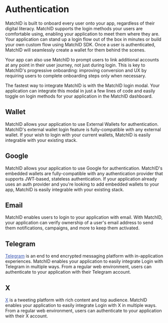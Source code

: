 # Authentication

MatchID is built to onboard every user onto your app, regardless of their digital literacy. MatchID supports the login methods your users are comfortable using, enabling your application to meet them where they are. Your application can stand up a login flow out of the box in minutes or build your own custom flow using MatchID SDK. Once a user is authenticated, MatchID will seamlessly create a wallet for them behind the scenes.

Your app can also use MatchID to prompt users to link additional accounts at any point in their user journey, not just during login. This is key to MatchID's progressive onboarding: improving conversion and UX by requiring users to complete onboarding steps only when necessary.

The fastest way to integrate MatchID is with the MatchID login modal. Your application can integrate this modal in just a few lines of code and easily toggle on login methods for your application in the MatchID dashboard.

## Wallet

MatchID allows your application to use External Wallets for authentication. MatchID's external wallet login feature is fully-compatible with any external wallet. If your wish to login with your current wallets, MatchID is easily integrable with your existing stack.

## Google

MatchID allows your application to use Google for authentication. MatchID's embedded wallets are fully-compatible with any authentication provider that supports JWT-based, stateless authentication. If your application already uses an auth provider and you're looking to add embedded wallets to your app, MatchID is easily integrable with your existing stack.

## Email

MatchID enables users to login to your application with email. With MatchID, your application can verify ownership of a user's email address to send them notifications, campaigns, and more to keep them activated.

## Telegram
<a href="https://telegram.org/" style="color: #3451b2; text-decoration: underline;">Telegram</a> is an end to end encrypted messaging platform with in-application experiences. MatchID enables your application to easily integrate Login with Telegram in multiple ways. From a regular web environment, users can authenticate to your application with their Telegram account.

## X
<a href="https://x.com/" style="color: #3451b2; text-decoration: underline;">X</a> is a tweeting platform with rich content and top audience. MatchID enables your application to easily integrate Login with X in multiple ways. From a regular web environment, users can authenticate to your application with their X account.

